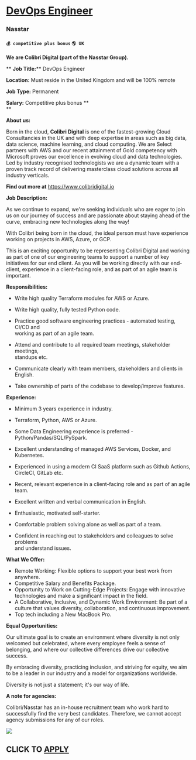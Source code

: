 # [DevOps Engineer](https://www.remotewlb.com/apply/devops-engineer-75897)  
### Nasstar  
#### `💰 competitive plus bonus` `🌎 UK`  

**We are Colibri Digital (part of the Nasstar Group).**

 ** **Job Title:**** DevOps Engineer  

**Location:** Must reside in the United Kingdom and will be 100% remote

 **Job Type:** Permanent

**Salary:** Competitive plus bonus **  
**

**About us:**

Born in the cloud, **Colibri Digital** is one of the fastest-growing Cloud Consultancies in the UK and with deep expertise in areas such as big data, data science, machine learning, and cloud computing. We are Select partners with AWS and our recent attainment of Gold competency with Microsoft proves our excellence in evolving cloud and data technologies. Led by industry recognised technologists we are a dynamic team with a proven track record of delivering masterclass cloud solutions across all industry verticals.

**Find out more at** https://www.colibridigital.io

 **Job Description:**

As we continue to expand, we're seeking individuals who are eager to join us on our journey of success and are passionate about staying ahead of the curve, embracing new technologies along the way!

With Colibri being born in the cloud, the ideal person must have experience working on projects in AWS, Azure, or GCP.

This is an exciting opportunity to be representing Colibri Digital and working as part of one of our engineering teams to support a number of key initiatives for our end client. As you will be working directly with our end-client, experience in a client-facing role, and as part of an agile team is important.  

**Responsibilities:**

  * Write high quality Terraform modules for AWS or Azure.
  * Write high quality, fully tested Python code.
  * Practice good software engineering practices - automated testing, CI/CD and  
working as part of an agile team.

  * Attend and contribute to all required team meetings, stakeholder meetings,  
standups etc.

  * Communicate clearly with team members, stakeholders and clients in English.
  * Take ownership of parts of the codebase to develop/improve features.

**Experience:**

  * Minimum 3 years experience in industry.
  * Terraform, Python, AWS or Azure.
  * Some Data Engineering experience is preferred - Python/Pandas/SQL/PySpark.
  * Excellent understanding of managed AWS Services, Docker, and Kubernetes.
  * Experienced in using a modern CI SaaS platform such as Github Actions,  
CircleCI, GitLab etc.

  * Recent, relevant experience in a client-facing role and as part of an agile team.
  * Excellent written and verbal communication in English.
  * Enthusiastic, motivated self-starter.
  * Comfortable problem solving alone as well as part of a team.
  * Confident in reaching out to stakeholders and colleagues to solve problems  
and understand issues.

**What We Offer:**

  * Remote Working: Flexible options to support your best work from anywhere.
  * Competitive Salary and Benefits Package.
  * Opportunity to Work on Cutting-Edge Projects: Engage with innovative technologies and make a significant impact in the field.
  * A Collaborative, Inclusive, and Dynamic Work Environment: Be part of a culture that values diversity, collaboration, and continuous improvement.
  * Top tech including a New MacBook Pro.

**Equal Opportunities:**

Our ultimate goal is to create an environment where diversity is not only welcomed but celebrated, where every employee feels a sense of belonging, and where our collective differences drive our collective success.

By embracing diversity, practicing inclusion, and striving for equity, we aim to be a leader in our industry and a model for organizations worldwide.

Diversity is not just a statement; it's our way of life.

**A note for agencies:**

Colibri/Nasstar has an in-house recruitment team who work hard to successfully find the very best candidates. Therefore, we cannot accept agency submissions for any of our roles.

![](https://remotive.com/job/track/1900558/blank.gif?source=public_api)  
## CLICK TO [APPLY](https://www.remotewlb.com/apply/devops-engineer-75897)

